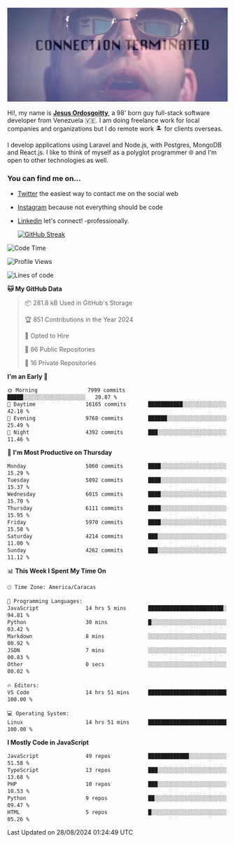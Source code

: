 ![hackers movie reference](./disconnected.jpg)

Hi!, my name is [**Jesus Ordosgoitty**](https://jodaz.dev), a 98' born guy full-stack software developer from Venezuela 🇻🇪. I am doing freelance work for local companies and organizations but I do remote work 🏝️ for clients overseas. 

I develop applications using Laravel and Node.js, with Postgres, MongoDB and React.js. I like to think of myself as a polyglot programmer 🌐 and I'm open to other technologies as well.

### You can find me on...

- [Twitter](https://twitter.com/jodaz_) the easiest way to contact me on the social web
- [Instagram](https://instagram.com/jodaz_) because not everything should be code
- [Linkedin](https://linkedin.com/in/jodaz) let's connect! -professionally.


    [![GitHub Streak](https://streak-stats.demolab.com?user=jodaz&theme=tokyonight)](https://git.io/streak-stats)

<!--START_SECTION:waka-->
![Code Time](http://img.shields.io/badge/Code%20Time-6%2C708%20hrs%2034%20mins-blue)

![Profile Views](http://img.shields.io/badge/Profile%20Views-0-blue)

![Lines of code](https://img.shields.io/badge/From%20Hello%20World%20I%27ve%20Written-82.7%20million%20lines%20of%20code-blue)

**🐱 My GitHub Data** 

> 📦 281.8 kB Used in GitHub's Storage 
 > 
> 🏆 851 Contributions in the Year 2024
 > 
> 💼 Opted to Hire
 > 
> 📜 86 Public Repositories 
 > 
> 🔑 16 Private Repositories 
 > 
**I'm an Early 🐤** 

```text
🌞 Morning                7999 commits        █████░░░░░░░░░░░░░░░░░░░░   20.87 % 
🌆 Daytime                16165 commits       ███████████░░░░░░░░░░░░░░   42.18 % 
🌃 Evening                9768 commits        ██████░░░░░░░░░░░░░░░░░░░   25.49 % 
🌙 Night                  4392 commits        ███░░░░░░░░░░░░░░░░░░░░░░   11.46 % 
```
📅 **I'm Most Productive on Thursday** 

```text
Monday                   5860 commits        ████░░░░░░░░░░░░░░░░░░░░░   15.29 % 
Tuesday                  5892 commits        ████░░░░░░░░░░░░░░░░░░░░░   15.37 % 
Wednesday                6015 commits        ████░░░░░░░░░░░░░░░░░░░░░   15.70 % 
Thursday                 6111 commits        ████░░░░░░░░░░░░░░░░░░░░░   15.95 % 
Friday                   5970 commits        ████░░░░░░░░░░░░░░░░░░░░░   15.58 % 
Saturday                 4214 commits        ███░░░░░░░░░░░░░░░░░░░░░░   11.00 % 
Sunday                   4262 commits        ███░░░░░░░░░░░░░░░░░░░░░░   11.12 % 
```


📊 **This Week I Spent My Time On** 

```text
🕑︎ Time Zone: America/Caracas

💬 Programming Languages: 
JavaScript               14 hrs 5 mins       ████████████████████████░   94.81 % 
Python                   30 mins             █░░░░░░░░░░░░░░░░░░░░░░░░   03.42 % 
Markdown                 8 mins              ░░░░░░░░░░░░░░░░░░░░░░░░░   00.92 % 
JSON                     7 mins              ░░░░░░░░░░░░░░░░░░░░░░░░░   00.83 % 
Other                    0 secs              ░░░░░░░░░░░░░░░░░░░░░░░░░   00.02 % 

🔥 Editors: 
VS Code                  14 hrs 51 mins      █████████████████████████   100.00 % 

💻 Operating System: 
Linux                    14 hrs 51 mins      █████████████████████████   100.00 % 
```

**I Mostly Code in JavaScript** 

```text
JavaScript               49 repos            █████████████░░░░░░░░░░░░   51.58 % 
TypeScript               13 repos            ███░░░░░░░░░░░░░░░░░░░░░░   13.68 % 
PHP                      10 repos            ███░░░░░░░░░░░░░░░░░░░░░░   10.53 % 
Python                   9 repos             ██░░░░░░░░░░░░░░░░░░░░░░░   09.47 % 
HTML                     5 repos             █░░░░░░░░░░░░░░░░░░░░░░░░   05.26 % 
```




 Last Updated on 28/08/2024 01:24:49 UTC
<!--END_SECTION:waka-->
